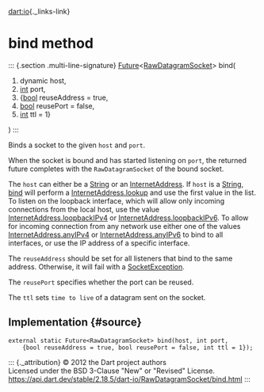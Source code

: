 [dart:io](../../dart-io/dart-io-library){._links-link}

bind method
===========

::: {.section .multi-line-signature}
[Future](../../dart-async/future-class)\<[RawDatagramSocket](../rawdatagramsocket-class)\>
bind(

1.  dynamic host,
2.  [int](../../dart-core/int-class) port,
3.  {[bool](../../dart-core/bool-class) reuseAddress = true,
4.  [bool](../../dart-core/bool-class) reusePort = false,
5.  [int](../../dart-core/int-class) ttl = 1}

)
:::

Binds a socket to the given `host` and `port`.

When the socket is bound and has started listening on `port`, the
returned future completes with the `RawDatagramSocket` of the bound
socket.

The `host` can either be a [String](../../dart-core/string-class) or an
[InternetAddress](../internetaddress-class). If `host` is a
[String](../../dart-core/string-class), [bind](bind) will perform a
[InternetAddress.lookup](../internetaddress/lookup) and use the first
value in the list. To listen on the loopback interface, which will allow
only incoming connections from the local host, use the value
[InternetAddress.loopbackIPv4](../internetaddress/loopbackipv4) or
[InternetAddress.loopbackIPv6](../internetaddress/loopbackipv6). To
allow for incoming connection from any network use either one of the
values [InternetAddress.anyIPv4](../internetaddress/anyipv4) or
[InternetAddress.anyIPv6](../internetaddress/anyipv6) to bind to all
interfaces, or use the IP address of a specific interface.

The `reuseAddress` should be set for all listeners that bind to the same
address. Otherwise, it will fail with a
[SocketException](../socketexception-class).

The `reusePort` specifies whether the port can be reused.

The `ttl` sets `time to live` of a datagram sent on the socket.

Implementation {#source}
--------------

``` {.language-dart data-language="dart"}
external static Future<RawDatagramSocket> bind(host, int port,
    {bool reuseAddress = true, bool reusePort = false, int ttl = 1});
```

::: {._attribution}
© 2012 the Dart project authors\
Licensed under the BSD 3-Clause \"New\" or \"Revised\" License.\
<https://api.dart.dev/stable/2.18.5/dart-io/RawDatagramSocket/bind.html>
:::
